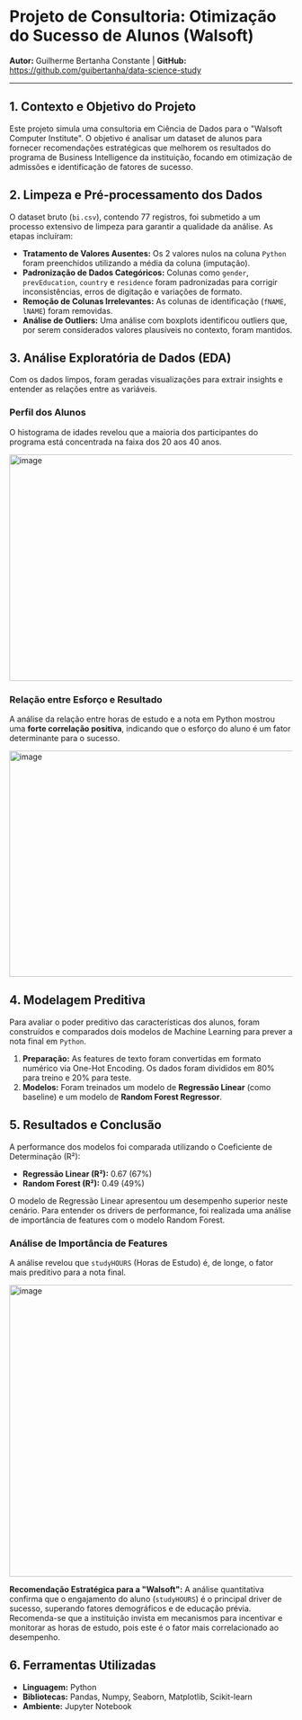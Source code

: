# Projeto de Consultoria: Otimização do Sucesso de Alunos (Walsoft)

**Autor:** Guilherme Bertanha Constante | **GitHub:** https://github.com/guibertanha/data-science-study

---

## 1. Contexto e Objetivo do Projeto

Este projeto simula uma consultoria em Ciência de Dados para o "Walsoft Computer Institute". O objetivo é analisar um dataset de alunos para fornecer recomendações estratégicas que melhorem os resultados do programa de Business Intelligence da instituição, focando em otimização de admissões e identificação de fatores de sucesso.

## 2. Limpeza e Pré-processamento dos Dados

O dataset bruto (`bi.csv`), contendo 77 registros, foi submetido a um processo extensivo de limpeza para garantir a qualidade da análise. As etapas incluíram:

* **Tratamento de Valores Ausentes:** Os 2 valores nulos na coluna `Python` foram preenchidos utilizando a média da coluna (imputação).
* **Padronização de Dados Categóricos:** Colunas como `gender`, `prevEducation`, `country` e `residence` foram padronizadas para corrigir inconsistências, erros de digitação e variações de formato.
* **Remoção de Colunas Irrelevantes:** As colunas de identificação (`fNAME`, `lNAME`) foram removidas.
* **Análise de Outliers:** Uma análise com boxplots identificou outliers que, por serem considerados valores plausíveis no contexto, foram mantidos.

## 3. Análise Exploratória de Dados (EDA)

Com os dados limpos, foram geradas visualizações para extrair insights e entender as relações entre as variáveis.

### Perfil dos Alunos
O histograma de idades revelou que a maioria dos participantes do programa está concentrada na faixa dos 20 aos 40 anos.

<img width="622" height="403" alt="image" src="https://github.com/user-attachments/assets/f3d8ac0c-100e-4cb1-8e12-8ac009ae59f2" />

### Relação entre Esforço e Resultado
A análise da relação entre horas de estudo e a nota em Python mostrou uma **forte correlação positiva**, indicando que o esforço do aluno é um fator determinante para o sucesso.

<img width="624" height="402" alt="image" src="https://github.com/user-attachments/assets/8ce8d0df-1cd4-484e-aa8d-d7dab83f64e4" />

## 4. Modelagem Preditiva

Para avaliar o poder preditivo das características dos alunos, foram construídos e comparados dois modelos de Machine Learning para prever a nota final em `Python`.

1.  **Preparação:** As features de texto foram convertidas em formato numérico via One-Hot Encoding. Os dados foram divididos em 80% para treino e 20% para teste.
2.  **Modelos:** Foram treinados um modelo de **Regressão Linear** (como baseline) e um modelo de **Random Forest Regressor**.

## 5. Resultados e Conclusão

A performance dos modelos foi comparada utilizando o Coeficiente de Determinação (R²):

* **Regressão Linear (R²):** 0.67 (67%)
* **Random Forest (R²):** 0.49 (49%)

O modelo de Regressão Linear apresentou um desempenho superior neste cenário. Para entender os drivers de performance, foi realizada uma análise de importância de features com o modelo Random Forest.

### Análise de Importância de Features
A análise revelou que `studyHOURS` (Horas de Estudo) é, de longe, o fator mais preditivo para a nota final.

<img width="741" height="519" alt="image" src="https://github.com/user-attachments/assets/d0a26705-455f-411a-99ee-799e5eaa1b2a" />

**Recomendação Estratégica para a "Walsoft":** A análise quantitativa confirma que o engajamento do aluno (`studyHOURS`) é o principal driver de sucesso, superando fatores demográficos e de educação prévia. Recomenda-se que a instituição invista em mecanismos para incentivar e monitorar as horas de estudo, pois este é o fator mais correlacionado ao desempenho.

## 6. Ferramentas Utilizadas
* **Linguagem:** Python
* **Bibliotecas:** Pandas, Numpy, Seaborn, Matplotlib, Scikit-learn
* **Ambiente:** Jupyter Notebook

